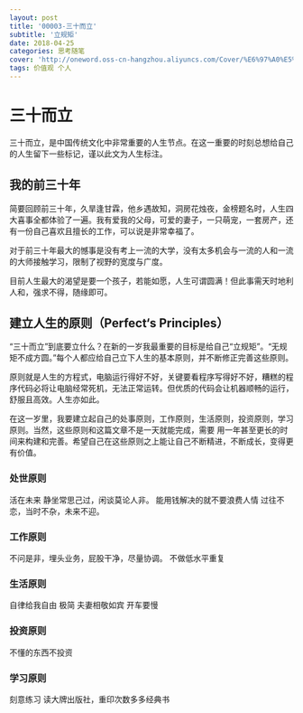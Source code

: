 ```yaml
---
layout: post
title: '00003-三十而立'
subtitle: '立规矩'
date: 2018-04-25
categories: 思考随笔
cover: 'http://oneword.oss-cn-hangzhou.aliyuncs.com/Cover/%E6%97%A0%E5%8D%B0%E8%89%AF%E5%93%81%20%E5%9C%B0%E5%B9%B3%E7%BA%BF3.jpg'
tags: 价值观 个人 
---
```


# 三十而立
三十而立，是中国传统文化中非常重要的人生节点。在这一重要的时刻总想给自己的人生留下一些标记，谨以此文为人生标注。
##  我的前三十年
简要回顾前三十年，久旱逢甘霖，他乡遇故知，洞房花烛夜，金榜题名时，人生四大喜事全都体验了一遍。我有爱我的父母，可爱的妻子，一只萌宠，一套房产，还有一份自己喜欢且擅长的工作，可以说是非常幸福了。

对于前三十年最大的憾事是没有考上一流的大学，没有太多机会与一流的人和一流的大师接触学习，限制了视野的宽度与广度。

目前人生最大的渴望是要一个孩子，若能如愿，人生可谓圆满！但此事需天时地利人和，强求不得，随缘即可。

## 建立人生的原则（Perfect‘s Principles）
“三十而立”到底要立什么？在新的一岁我最重要的目标是给自己“立规矩”。“无规矩不成方圆。”每个人都应给自己立下人生的基本原则，并不断修正完善这些原则。

原则就是人生的方程式，电脑运行得好不好，关键要看程序写得好不好，糟糕的程序代码必将让电脑经常死机，无法正常运转。但优质的代码会让机器顺畅的运行，舒服且高效。人生亦如此。

在这一岁里，我要建立起自己的处事原则，工作原则，生活原则，投资原则，学习原则。当然，这些原则和这篇文章不是一天就能完成，需要 用一年甚至更长的时间来构建和完善。希望自己在这些原则之上能让自己不断精进，不断成长，变得更有价值。

### 处世原则
活在未来
静坐常思己过，闲谈莫论人非。
能用钱解决的就不要浪费人情
过往不恋，当时不杂，未来不迎。
### 工作原则
不问是非，埋头业务，屁股干净，尽量协调。
不做低水平重复
### 生活原则
自律给我自由
极简
夫妻相敬如宾
开车要慢
### 投资原则
不懂的东西不投资
### 学习原则
刻意练习
读大牌出版社，重印次数多多经典书

